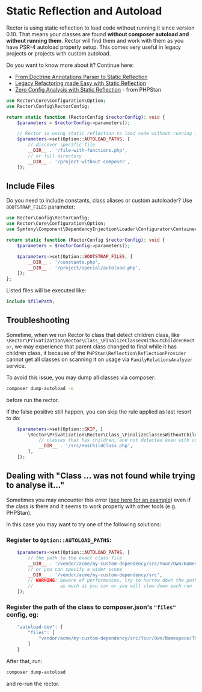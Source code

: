 # Static Reflection and Autoload


Rector is using static reflection to load code without running it since version 0.10. That means your classes are found **without composer autoload and without running them**. Rector will find them and work with them as you have PSR-4 autoload properly setup. This comes very useful in legacy projects or projects with custom autoload.

Do you want to know more about it? Continue here:

- [From Doctrine Annotations Parser to Static Reflection](https://getrector.org/blog/from-doctrine-annotations-parser-to-static-reflection)
- [Legacy Refactoring made Easy with Static Reflection](https://getrector.org/blog/2021/03/15/legacy-refactoring-made-easy-with-static-reflection)
- [Zero Config Analysis with Static Reflection](https://phpstan.org/blog/zero-config-analysis-with-static-reflection) - from PHPStan

```php
use Rector\Core\Configuration\Option;
use Rector\Config\RectorConfig;

return static function (RectorConfig $rectorConfig): void {
    $parameters = $rectorConfig->parameters();

    // Rector is using static reflection to load code without running it - see https://phpstan.org/blog/zero-config-analysis-with-static-reflection
    $parameters->set(Option::AUTOLOAD_PATHS, [
        // discover specific file
        __DIR__ . '/file-with-functions.php',
        // or full directory
        __DIR__ . '/project-without-composer',
    ]);
```

## Include Files

Do you need to include constants, class aliases or custom autoloader? Use `BOOTSTRAP_FILES` parameter:

```php
use Rector\Config\RectorConfig;
use Rector\Core\Configuration\Option;
use Symfony\Component\DependencyInjection\Loader\Configurator\ContainerConfigurator;

return static function (RectorConfig $rectorConfig): void {
    $parameters = $rectorConfig->parameters();

    $parameters->set(Option::BOOTSTRAP_FILES, [
        __DIR__ . '/constants.php',
        __DIR__ . '/project/special/autoload.php',
    ]);
};
```

Listed files will be executed like:

```php
include $filePath;
```

## Troubleshooting

Sometime, when we run Rector to class that detect children class, like `\Rector\Privatization\Rector\Class_\FinalizeClassesWithoutChildrenRector`, we may experience that parent class changed to final while it has children class, it because of the `PHPStan\Reflection\ReflectionProvider` cannot get all classes on scanning it on usage via `FamilyRelationsAnalyzer` service.

To avoid this issue, you may dump all classes via composer:

```bash
composer dump-autoload -o
```

before run the rector.

If the false positive still happen, you can skip the rule applied as last resort to do:

```php
    $parameters->set(Option::SKIP, [
        \Rector\Privatization\Rector\Class_\FinalizeClassesWithoutChildrenRector::class => [
            // classes that has children, and not detected even with composer dump-autoload -o
            __DIR__ . '/src/HasChildClass.php',
        ],
    ]);
```

## Dealing with "Class ... was not found while trying to analyse it..."
Sometimes you may encounter this error ([see here for an example](https://github.com/rectorphp/rector/issues/6688)) even if the class is there and it seems to work properly with other tools (e.g. PHPStan).

In this case you may want to try one of the following solutions:

### Register to `Option::AUTOLOAD_PATHS`:

```php
    $parameters->set(Option::AUTOLOAD_PATHS, [
        // the path to the exact class file
        __DIR__ . '/vendor/acme/my-custom-dependency/src/Your/Own/Namespace/TheAffectedClass.php',
        // or you can specify a wider scope
        __DIR__ . '/vendor/acme/my-custom-dependency/src',
        // WARNING: beware of performances, try to narrow down the path
        //          as much as you can or you will slow down each run
    ]);
```

### Register the path of the class to composer.json's `"files"` config, eg:

```javascript
    "autoload-dev": {
        "files": [
            "vendor/acme/my-custom-dependency/src/Your/Own/Namespace/TheAffectedClass.php"
        ]
    }
```

After that, run:

```bash
composer dump-autoload
```

and re-run the rector.
